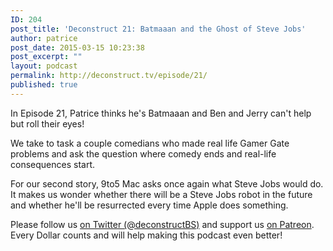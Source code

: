 ```yaml
---
ID: 204
post_title: 'Deconstruct 21: Batmaaan and the Ghost of Steve Jobs'
author: patrice
post_date: 2015-03-15 10:23:38
post_excerpt: ""
layout: podcast
permalink: http://deconstruct.tv/episode/21/
published: true
---
```

<p>In Episode 21, Patrice thinks he's Batmaaan and Ben and Jerry can't help but roll their eyes!</p>
<p>We take to task a couple comedians who made real life Gamer Gate problems and ask the question where comedy ends and real-life consequences start.</p>
<p>For our second story, 9to5 Mac asks once again what Steve Jobs would do. It makes us wonder whether there will be a Steve Jobs robot in the future and whether he'll be resurrected every time Apple does something.</p>

<p>Please follow us <a href="http://twitter.com/deconstructBS">on Twitter (@deconstructBS)</a> and support us <a href="http://patreon.com/deconstruct">on Patreon</a>. Every Dollar counts and will help making this podcast even better!
</p>